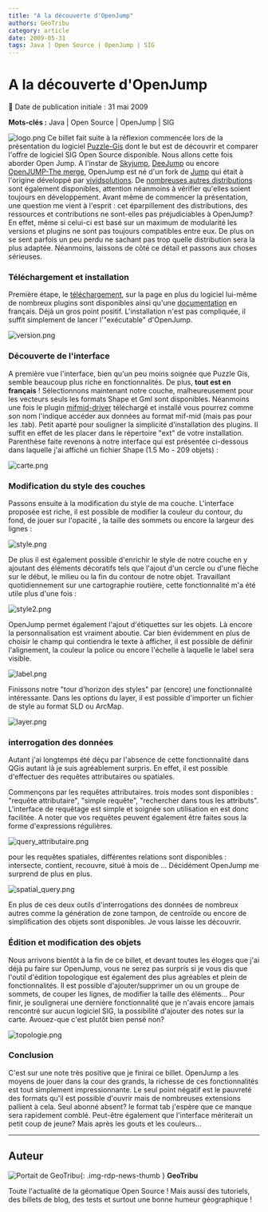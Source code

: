 ```yaml
---
title: "A la découverte d'OpenJump"
authors: GeoTribu
category: article
date: 2009-05-31
tags: Java | Open Source | OpenJump | SIG
---
```


# A la découverte d'OpenJump


:calendar: Date de publication initiale : 31 mai 2009

**Mots-clés :** Java | Open Source | OpenJump | SIG


![logo.png](https://cdn.geotribu.fr/img/logos-icones/logiciels_librairies/openjump.png) Ce billet fait suite à la réflexion commencée lors de la présentation du logiciel [Puzzle-Gis](http://geotribu.net/node/117) dont le but est de découvrir et comparer l'offre de logiciel SIG Open Source disponible. Nous allons cette fois aborder Open Jump. A l'instar de [Skyjump](http://skyjumpgis.org/), [DeeJump](http://www.lat-lon.de/latlon/portal/media-type/html/user/anon/page/default.psml/js_pane/produkte%2Csub_produkte_deeJUMP) ou encore [OpenJUMP-The merge](http://www.projet-sigle.org/), OpenJump est né d'un fork de [Jump](http://www.jump-project.org/) qui était à l'origine développé par [vividsolutions](http://www.vividsolutions.com/). De [nombreuses autres distributions](http://openjump.org/wiki/show/OpenJUMPs+Family) sont également disponibles, attention néanmoins à vérifier qu'elles soient toujours en développement. Avant même de commencer la présentation, une question me vient à l'esprit : cet éparpillement des distributions, des ressources et contributions ne sont-elles pas préjudiciables à OpenJump? En effet, même si celui-ci est basé sur un maximum de modularité les versions et plugins ne sont pas toujours compatibles entre eux. De plus on se sent parfois un peu perdu ne sachant pas trop quelle distribution sera la plus adaptée. Néanmoins, laissons de côté ce détail et passons aux choses sérieuses.

### Téléchargement et installation

Première étape, le [téléchargement](http://sourceforge.net/project/showfiles.php?group_id=118054), sur la page en plus du logiciel lui-même de nombreux plugins sont disponibles ainsi qu'une [documentation](http://sourceforge.net/project/showfiles.php?group_id=118054&package_id=209987&release_id=598577) en français. Déjà un gros point positif. L'installation n'est pas compliquée, il suffit simplement de lancer l'"exécutable" d'OpenJump.

![version.png](/sites/default/files/Tuto/img/Blog/openjump/version.png)

### Découverte de l'interface

A première vue l'interface, bien qu'un peu moins soignée que Puzzle Gis, semble beaucoup plus riche en fonctionnalités. De plus, **tout est en français** ! Sélectionnons maintenant notre couche, malheureusement pour les vecteurs seuls les formats Shape et Gml sont disponibles. Néanmoins une fois le plugin [mifmid-driver](http://geo.michaelm.free.fr/spip.php?article10) téléchargé et installé vous pourrez comme son nom l'indique accéder aux données au format mif-mid (mais pas pour les .tab). Petit aparté pour souligner la simplicité d'installation des plugins. Il suffit en effet de les placer dans le répertoire "ext" de votre installation.  
Parenthèse faite revenons à notre interface qui est présentée ci-dessous dans laquelle j'ai affiché un fichier Shape (1.5 Mo - 209 objets) :

![carte.png](/sites/default/files/Tuto/img/Blog/openjump/carte.png)

### Modification du style des couches

Passons ensuite à la modification du style de ma couche. L'interface proposée est riche, il est possible de modifier la couleur du contour, du fond, de jouer sur l'opacité , la taille des sommets ou encore la largeur des lignes :

![style.png](/sites/default/files/Tuto/img/Blog/openjump/style.png)

De plus il est également possible d'enrichir le style de notre couche en y ajoutant des éléments décoratifs tels que l'ajout d'un cercle ou d'une flèche sur le début, le milieu ou la fin du contour de notre objet. Travaillant quotidiennement sur une cartographie routière, cette fonctionnalité m'a été utile plus d'une fois :

![style2.png](/sites/default/files/Tuto/img/Blog/openjump/style2.png)

OpenJump permet également l'ajout d'étiquettes sur les objets. Là encore la personnalisation est vraiment aboutie. Car bien évidemment en plus de choisir le champ qui contiendra le texte à afficher, il est possible de définir l'alignement, la couleur la police ou encore l'échelle à laquelle le label sera visible.

![label.png](/sites/default/files/Tuto/img/Blog/openjump/label.png)

Finissons notre "tour d'horizon des styles" par (encore) une fonctionnalité intéressante. Dans les options du layer, il est possible d'importer un fichier de style au format SLD ou ArcMap.

![layer.png](/sites/default/files/Tuto/img/Blog/openjump/layer.png)

### interrogation des données

Autant j'ai longtemps été déçu par l'absence de cette fonctionnalité dans QGis autant là je suis agréablement surpris. En effet, il est possible d'effectuer des requêtes attributaires ou spatiales.

Commençons par les requêtes attributaires. trois modes sont disponibles : "requête attributaire", "simple requête", "rechercher dans tous les attributs". L'interface de requêtage est simple et soignée son utilisation en est donc facilitée. A noter que vos requêtes peuvent également être faites sous la forme d'expressions régulières.

![query_attributaire.png](/sites/default/files/Tuto/img/Blog/openjump/query_attributaire.png)

pour les requêtes spatiales, différentes relations sont disponibles : intersecte, contient, recouvre, situé à mois de ... Décidément OpenJump me surprend de plus en plus.

![spatial_query.png](/sites/default/files/Tuto/img/Blog/openjump/spatial_query.png)

En plus de ces deux outils d'interrogations des données de nombreux autres comme la génération de zone tampon, de centroïde ou encore de simplification des objets sont disponibles. Je vous laisse les découvrir.

### Édition et modification des objets

Nous arrivons bientôt à la fin de ce billet, et devant toutes les éloges que j'ai déjà pu faire sur OpenJump, vous ne serez pas surpris si je vous dis que l'outil d'édition topologique est également des plus agréables et plein de fonctionnalités. Il est possible d'ajouter/supprimer un ou un groupe de sommets, de couper les lignes, de modifier la taille des éléments... Pour finir, je soulignerai une dernière fonctionnalité que je n'avais encore jamais rencontré sur aucun logiciel SIG, la possibilité d'ajouter des notes sur la carte. Avouez-que c'est plutôt bien pensé non?

![topologie.png](/sites/default/files/Tuto/img/Blog/openjump/topologie.png)

### Conclusion

C'est sur une note très positive que je finirai ce billet. OpenJump a les moyens de jouer dans la cour des grands, la richesse de ces fonctionnalités est tout simplement impressionnante. Le seul point négatif est le pauvreté des formats qu'il est possible d'ouvrir mais de nombreuses extensions pallient à cela. Seul abonné absent? le format tab j'espère que ce manque sera rapidement comblé. Peut-être également que l'interface mériterait un petit coup de jeune? Mais après les gouts et les couleurs...



----

## Auteur

![Portait de GeoTribu](https://cdn.geotribu.fr/img/internal/charte/geotribu\_logo\_64x64.png){: .img-rdp-news-thumb }
**GeoTribu**

Toute l'actualité de la géomatique Open Source ! Mais aussi des tutoriels, des billets de blog, des tests et surtout une bonne humeur géographique !
